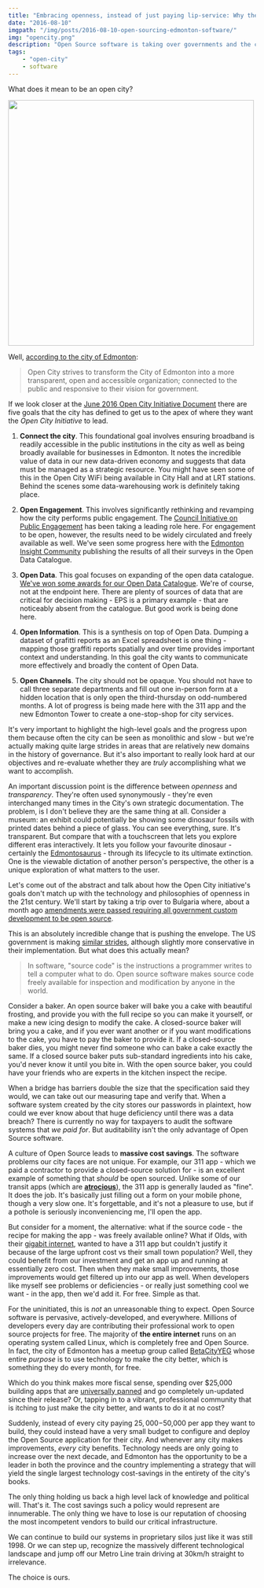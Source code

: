 ```yaml
---
title: "Embracing openness, instead of just paying lip-service: Why the City of Edmonton needs to adopt an Open Source strategy"
date: "2016-08-10"
imgpath: "/img/posts/2016-08-10-open-sourcing-edmonton-software/"
img: "opencity.png"
description: "Open Source software is taking over governments and the civil service around the world. So why should Edmonton adopt an Open Source strategy?"
tags:
    - "open-city"
    - software
---
```


What does it mean to be an open city?

<img width="500px" src="/img/posts/2016-08-10-open-sourcing-edmonton-software/opencity.png" />

Well, [according to the city of Edmonton](http://www.edmonton.ca/city_government/initiatives_innovation/open-city.aspx):

> Open City strives to transform the City of Edmonton into a more transparent, open and accessible organization; connected to the public and responsive to their vision for government.

If we look closer at the [June 2016 Open City Initiative Document](http://www.edmonton.ca/city_government/documents/OpenCity_InitiativeJune2016.pdf) there are five goals
that the city has defined to get us to the apex of where they want the _Open City Initiative_ to lead.

1. **Connect the city**. This foundational goal involves ensuring broadband is readily accessible in the public institutions in the city
 as well as being broadly available for businesses in Edmonton. It notes the incredible value of data in our new data-driven economy
 and suggests that data must be managed as a strategic resource. You might have seen some of this in the Open City WiFi being available
 in City Hall and at LRT stations. Behind the scenes some data-warehousing work is definitely taking place.
 
2. **Open Engagement**. This involves significantly rethinking and revamping how the city performs public engagement. The [Council Initiative
 on Public Engagement](http://www.edmonton.ca/city_government/initiatives_innovation/council-initiative-on-public-engagement.aspx) has been 
 taking a leading role here. For engagement to be open, however, the results need to be widely circulated and freely available as well.
 We've seen some progress here with the [Edmonton Insight Community](http://www.edmonton.ca/programs_services/public_engagement/edmonton-insight-community.aspx)
 publishing the results of all their surveys in the Open Data Catalogue.
 
3. **Open Data**. This goal focuses on expanding of the open data catalogue. [We've won some awards for our Open Data Catalogue](http://globalnews.ca/news/2456703/edmontons-open-data-initiatives-rank-1-among-34-canadian-cities/).
 We're of course, not at the endpoint here. There are plenty of sources of data that are critical for decision making - EPS is a primary example -
 that are noticeably absent from the catalogue. But good work is being done here.
 
4. **Open Information**. This is a synthesis on top of Open Data. Dumping a dataset of grafitti reports as an Excel spreadsheet is one thing - mapping those graffiti reports spatially
 and over time provides important context and understanding. In this goal the city wants to communicate more effectively and broadly the content of Open Data.
 
5. **Open Channels**. The city should not be opaque. You should not have to call three separate departments and fill out one in-person form at a 
 hidden location that is only open the third-thursday on odd-numbered months. A lot of progress is being made here with the 311 app and the new
 Edmonton Tower to create a one-stop-shop for city services.
 
It's very important to highlight the high-level goals and the progress upon them because often the city can be seen as monolithic and slow - but we're actually
making quite large strides in areas that are relatively new domains in the history of governance. But it's also important to really look hard
at our objectives and re-evaluate whether they are *truly* accomplishing what we want to accomplish.

An important discussion point is the difference between *openness* and *transparency*. They're often used synonymously - they're even interchanged
many times in the City's own strategic documentation. The problem, is I don't believe they are the same thing at all. Consider a museum: an exhibit
could potentially be showing some dinosaur fossils with printed dates behind a piece of glass. You can see everything, sure. It's transparent. But compare
that with a touchscreen that lets you explore different eras interactively. It lets you follow your favourite dinosaur - certainly the [Edmontosaurus](https://en.wikipedia.org/wiki/Edmontosaurus) - through its lifecycle
to its ultimate extinction. One is the viewable dictation of another person's perspective, the other is a unique exploration of what
matters to the user.

Let's come out of the abstract and talk about how the Open City initiative's goals don't match up with the technology and philosophies
of openness in the 21st century. We'll start by taking a trip over to Bulgaria where, about a month ago [amendments were passed requiring all 
government custom development to be open source](https://thepolicy.us/bulgaria-got-a-law-requiring-open-source-98bf626cf70a#.hkx302fgi).

This is an absolutely incredible change that is pushing the envelope. The US government is making [similar strides](https://www.whitehouse.gov/blog/2016/08/08/peoples-code), 
although slightly more conservative in their implementation. But what does this actually mean?

> In software, "source code" is the instructions a programmer writes to tell a computer what to do. Open source software makes
  source code freely available for inspection and modification by anyone in the world. 
  
Consider a baker. An open source baker
will bake you a cake with beautiful frosting, and provide you with the full recipe so you can make it yourself, or make a new icing design to modify the cake.
A closed-source baker will bring you a cake, and if you ever want another or if you want modifications to the cake, you have to pay the baker to provide it.
If a closed-source baker dies, you might never find someone who can bake a cake exactly the same. If a closed source baker puts sub-standard ingredients into
his cake, you'd never know it until you bite in. With the open source baker, you could have your friends who are experts in the kitchen inspect the recipe.

When a bridge has barriers double the size that the specification said they would, we can take out our measuring tape and
verify that. When a software system created by the city stores our passwords in plaintext, how could we ever know about
that huge deficiency until there was a data breach? There is currently no way for taxpayers to audit the software systems that
*we paid for*. But auditability isn't the only advantage of Open Source software.

A culture of Open Source leads to **massive cost savings**. The software problems our city faces are not unique. For example,
our 311 app - which we paid a contractor to provide a closed-source solution for - is an excellent example of something that
*should* be open sourced. Unlike some of our transit apps (which are [**atrocious**](http://www.cbc.ca/news/canada/edmonton/councillors-call-for-improvements-to-the-transit-app-1.3456390)),
the 311 app is generally lauded as "fine". It does the job. It's basically just filling out a form on your mobile phone,
though a very slow one. It's forgettable, and it's not a pleasure to use, but if a pothole is seriously inconveniencing me,
I'll open the app.

But consider for a moment, the alternative: what if the source code - the recipe for making the app - was freely available online?
What if Olds, with their [gigabit internet](http://o-net.ca/), wanted to have a 311 app but couldn't justify it because of the large
upfront cost vs their small town population? Well, they could benefit from our investment and get an app up and running at
essentially zero cost. Then when they make small improvements, those improvements would get filtered up into our app as well. When developers
like myself see problems or deficiencies - or really just something cool we want - in the app, then we'd add it. For free. Simple as that.

For the uninitiated, this is *not* an unreasonable thing to expect. Open Source software is pervasive, actively-developed, and everywhere.
Millions of developers every day are contributing their professional work to open source projects for free. The majority of **the entire internet**
runs on an operating system called Linux, which is completely free and Open Source. In fact, the city of Edmonton has a meetup group
called [BetaCityYEG](https://betacity.ca/) whose entire *purpose* is to use technology to make the city better, which is something they do
every month, for free.

Which do you think makes more fiscal sense, spending over $25,000 building apps that are [universally panned](http://www.cbc.ca/news/canada/edmonton/omar-mouallem-slams-new-ets-live-to-go-smart-bus-app-1.2873912) and
go completely un-updated since their release? Or, tapping in to a vibrant, professional community that is itching to just
make the city better, and wants to do it at no cost?

Suddenly, instead of every city paying $25,000-$50,000 per app they want to build, they could instead have a very small budget to configure
and deploy the Open Source application for their city. And whenever any city makes improvements, *every* city benefits. Technology needs are
only going to increase over the next decade, and Edmonton has the opportunity to be a leader in both the province and the country
implementing a strategy that will yield the single largest technology cost-savings in the entirety of the city's books.

The only thing holding us back a high level lack of knowledge and political will. That's it. The cost savings such a policy would represent are
innumerable. The only thing we have to lose is our reputation of choosing the most incompetent vendors to build our critical infrastructure.

We can continue to build our systems in proprietary silos just like it was still 1998. Or we can step up, recognize the massively
different technological landscape and jump off our Metro Line train driving at 30km/h straight to irrelevance. 

The choice is ours.
